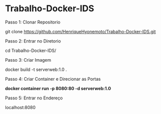 # Trabalho-Docker-IDS

Passo 1: Clonar Repositorio

  git clone https://github.com/HenriqueHyonemoto/Trabalho-Docker-IDS.git

Passo 2: Entrar no Diretorio

  cd Trabalho-Docker-IDS/

Passo 3: Criar Imagem

  docker build -t serverweb:1.0 .

Passo 4: Criar Container e Direcionar as Portas

  <b>docker container run -p 8080:80 -d serverweb:1.0</b>

Passo 5: Entrar no Endereço

  localhost:8080

